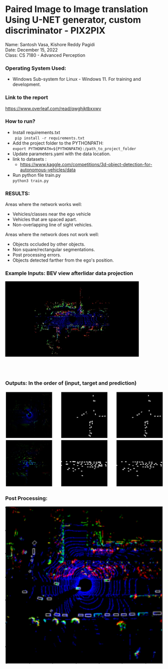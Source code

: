 # Paired Image to Image translation Using U-NET generator, custom discriminator - PIX2PIX
Name: Santosh Vasa, Kishore Reddy Pagidi<br>
Date: December 15, 2022<br>
Class: CS 7180 - Advanced Perception

### Operating System Used:
- Windows Sub-system for Linux - Windows 11. For training and development.

### Link to the report
https://www.overleaf.com/read/qwghjktbxxwv

### How to run?
- Install requirements.txt <br> 
` pip install -r requirements.txt`
- Add the project folder to the PYTHONPATH:<br>
`export PYTHONPATH=${PYTHONPATH}:/path_to_project_folder`
- Update parameters.yaml with the data location. 
- link to datasets : <br>
  - https://www.kaggle.com/competitions/3d-object-detection-for-autonomous-vehicles/data
- Run python file train.py <br>
`python3 train.py`

### RESULTS:
Areas where the network works well:
- Vehicles/classes near the ego vehicle
- Vehicles that are spaced apart.
- Non-overlapping line of sight vehicles.

Areas where the network does not work well:
- Objects occluded by other objects.
- Non square/rectangular segmentations. 
- Post processing errors.
- Objects detected farther from the ego's position.

### Example Inputs: BEV view afterlidar data projection<br>
![image info](./res/BEV_INPUT.gif)

<br>
<br> 

### Outputs: In the order of (input, target and prediction)
![image info](./res/out1.jpg)
![image info](./res/out2.jpg)

### Post Processing:
![image info](./res/boxes.png)

